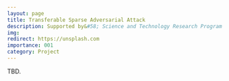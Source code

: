 ```yaml
---
layout: page
title: Transferable Sparse Adversarial Attack
description: Supported by&#58; Science and Technology Research Program of Chongqing Education Commission of China <br> Year&#58; 2023-2026 <br> Grant&#58; 40K(RMB) <br> Role&#58; PI
img:
redirect: https://unsplash.com
importance: 001
category: Project
---
```


TBD.
